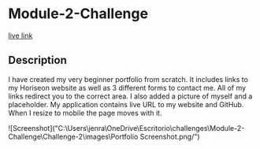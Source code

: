 # Module-2-Challenge

[live link](git@github.com:ivetteramos/My-Portfolio-.git/)

## Description 

I have created my very beginner portfolio from scratch. It includes links to my Horiseon website as well as 3 different forms to contact me. All of my links redirect you to the correct area. I also added a picture of myself and a placeholder. My application contains live URL to my website and GitHub. When I resize to mobile the page moves with it. 

![Screenshot]("C:\Users\jenra\OneDrive\Escritorio\challenges\Module-2-Challenge\Challenge-2\images\Portfolio Screenshot.png/")
